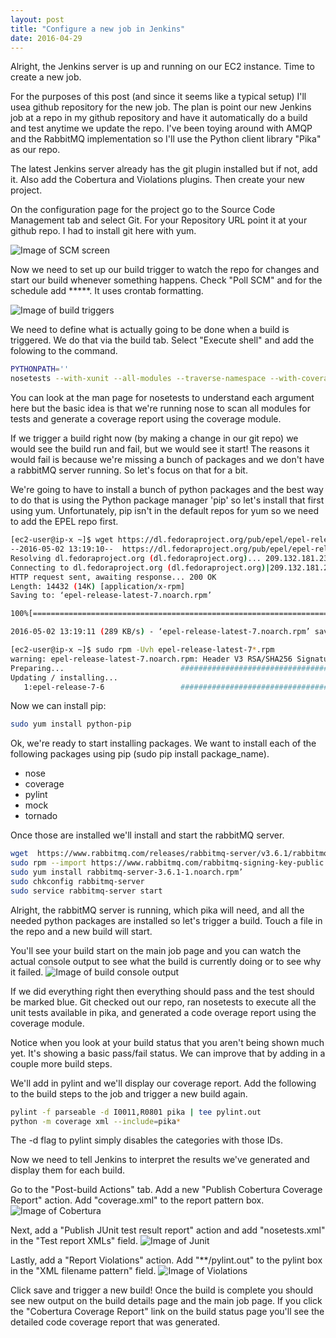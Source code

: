 ```yaml
---
layout: post
title: "Configure a new job in Jenkins"
date: 2016-04-29
---
```


Alright, the Jenkins server is up and running on our EC2 instance. Time to create a new job. 

For the purposes of this post (and since it seems like a typical setup) I'll usea  github repository for the new job. The plan is point our new
Jenkins job at a repo in my github repository and have it automatically do a build and test anytime we update the repo. I've been toying around 
with AMQP and the RabbitMQ implementation so I'll use the Python client library "Pika" as our repo. 

The latest Jenkins server already has the git plugin installed but if not, add it. Also add the Cobertura and Violations plugins. Then create your new project.

On the configuration page for the project go to the Source Code Management tab and select Git. For your Repository URL point it at your github repo. I had to install git here with yum.

![Image of SCM screen](https://danbaehr.github.io/images/SCM_screen2.png)

Now we need to set up our build trigger to watch the repo for changes and start our build whenever something happens. Check "Poll SCM" and
for the schedule add *****. It uses crontab formatting. 

![Image of build triggers](https://danbaehr.github.io/images/build_triggers.png)

We need to define what is actually going to be done when a build is triggered. We do that via the build tab. Select "Execute shell" and add the folowing to the command.
```bash
PYTHONPATH=''
nosetests --with-xunit --all-modules --traverse-namespace --with-coverage --cover-package=pika --cover-inclusive
```
You can look at the man page for nosetests to understand each argument here but the basic idea is that we're running nose to scan all modules for tests and generate a coverage report using the coverage module. 

If we trigger a build right now (by making a change in our git repo) we would see the build run and fail, but we would see it start! The reasons it would fail is because we're missing a bunch of packages and we don't have a rabbitMQ server running. So let's focus on that for a bit.

We're going to have to install a bunch of python packages and the best way to do that is using the Python package manager 'pip' so let's install that first using yum. Unfortunately, pip isn't in the default repos for yum so we need to add the EPEL repo first.

```bash
[ec2-user@ip-x ~]$ wget https://dl.fedoraproject.org/pub/epel/epel-release-latest-7.noarch.rpm
--2016-05-02 13:19:10--  https://dl.fedoraproject.org/pub/epel/epel-release-latest-7.noarch.rpm
Resolving dl.fedoraproject.org (dl.fedoraproject.org)... 209.132.181.23, 209.132.181.24, 209.132.181.25, ...
Connecting to dl.fedoraproject.org (dl.fedoraproject.org)|209.132.181.23|:443... connected.
HTTP request sent, awaiting response... 200 OK
Length: 14432 (14K) [application/x-rpm]
Saving to: ‘epel-release-latest-7.noarch.rpm’

100%[================================================================================================>] 14,432      --.-K/s   in 0.05s   

2016-05-02 13:19:11 (289 KB/s) - ‘epel-release-latest-7.noarch.rpm’ saved [14432/14432]

[ec2-user@ip-x ~]$ sudo rpm -Uvh epel-release-latest-7*.rpm
warning: epel-release-latest-7.noarch.rpm: Header V3 RSA/SHA256 Signature, key ID 352c64e5: NOKEY
Preparing...                          ################################# [100%]
Updating / installing...
   1:epel-release-7-6                 ################################# [100%]
```
Now we can install pip:
```bash
sudo yum install python-pip
```
Ok, we're ready to start installing packages. We want to install each of the following packages using pip (sudo pip install package_name).

* nose
* coverage
* pylint
* mock
* tornado

Once those are installed we'll install and start the rabbitMQ server.
```bash
wget  https://www.rabbitmq.com/releases/rabbitmq-server/v3.6.1/rabbitmq-server-3.6.1-1.noarch.rpm’
sudo rpm --import https://www.rabbitmq.com/rabbitmq-signing-key-public.asc
sudo yum install rabbitmq-server-3.6.1-1.noarch.rpm’
sudo chkconfig rabbitmq-server 
sudo service rabbitmq-server start
```

Alright, the rabbitMQ server is running, which pika will need, and all the needed python packages are installed so let's trigger a build. Touch a file in the repo and a new build will start. 

You'll see your build start on the main job page and you can watch the actual console output to see what the build is currently doing or to see why it failed. 
![Image of build console output](https://danbaehr.github.io/images/build_console_output.png)

If we did everything right then everything should pass and the test should be marked blue. Git checked out our repo, ran nosetests to execute all the unit tests available in pika, and generated a code overage report using the coverage module. 

Notice when you look at your build status that you aren't being shown much yet. It's showing a basic pass/fail status. We can improve that by adding in a couple more build steps.

We'll add in pylint and we'll display our coverage report. Add the following to the build steps to the job and trigger a new build again.
```bash
pylint -f parseable -d I0011,R0801 pika | tee pylint.out
python -m coverage xml --include=pika*
```
The -d flag to pylint simply disables the categories with those IDs.

Now we need to tell Jenkins to interpret the results we've generated and display them for each build.

Go to the "Post-build Actions" tab. Add a new "Publish Cobertura Coverage Report" action. Add "coverage.xml" to the report pattern box. 
![Image of Cobertura](https://danbaehr.github.io/images/cobertura.png)

Next, add a "Publish JUnit test result report" action and add "nosetests.xml" in the "Test report XMLs" field.
![Image of Junit](https://danbaehr.github.io/images/junit.png)

Lastly, add a "Report Violations" action. Add "**/pylint.out" to the pylint box in the "XML filename pattern" field.
![Image of Violations](https://danbaehr.github.io/images/violations.png)

Click save and trigger a new build! Once the build is complete you should see new output on the build details page and the main job page. If you click the "Cobertura Coverage Report" link on the build status page you'll see the detailed code coverage report that was generated. 


